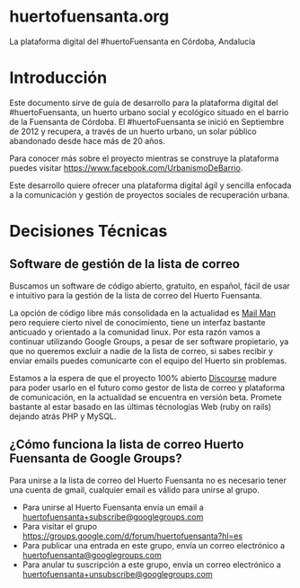 huertofuensanta.org
===================

La plataforma digital del #huertoFuensanta en Córdoba, Andalucía

# Introducción
Este documento sirve de guía de desarrollo para la plataforma digital del #huertoFuensanta, un huerto urbano social y ecológico situado en el barrio de la Fuensanta de Córdoba. El #huertoFuensanta se inició en Septiembre de 2012 y recupera, a través de un huerto urbano, un solar público abandonado desde hace más de 20 años.

Para conocer más sobre el proyecto mientras se construye la plataforma puedes visitar https://www.facebook.com/UrbanismoDeBarrio.

Este desarrollo quiere ofrecer una plataforma digital ágil y sencilla enfocada a la comunicación y gestión de proyectos sociales de recuperación urbana.

# Decisiones Técnicas

## Software de gestión de la lista de correo

Buscamos un software de código abierto, gratuito, en español, fácil de usar e intuitivo para la gestión de la lista de correo del Huerto Fuensanta. 

La opción de código libre más consolidada en la actualidad es [Mail Man](http://www.gnu.org/software/mailman/) pero requiere cierto nivel de conocimiento, tiene un interfaz bastante anticuado y orientado a la comunidad linux. Por esta razón vamos a continuar utilizando Google Groups, a pesar de ser software propietario, ya que no queremos excluir a nadie de la lista de correo, si sabes recibir y enviar emails puedes comunicarte con el equipo del Huerto sin problemas. 

Estamos a la espera de que el proyecto 100% abierto [Discourse](http://www.discourse.org/) madure para poder usarlo en el futuro como gestor de lista de correo y plataforma de comunicación, en la actualidad se encuentra en versión beta. Promete bastante al estar basado en las últimas técnologías Web (ruby on rails) dejando atrás PHP y MySQL.

## ¿Cómo funciona la lista de correo Huerto Fuensanta de Google Groups?

Para unirse a la lista de correo del Huerto Fuensanta no es necesario tener una cuenta de gmail, cualquier email es válido para unirse al grupo.

 - Para unirse al Huerto Fuensanta envía un email a huertofuensanta+subscribe@googlegroups.com
 - Para visitar el grupo https://groups.google.com/d/forum/huertofuensanta?hl=es 
 - Para publicar una entrada en este grupo, envía un correo electrónico a huertofuensanta@googlegroups.com 
 - Para anular tu suscripción a este grupo, envía un correo electrónico a huertofuensanta+unsubscribe@googlegroups.com 
